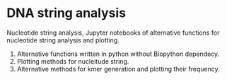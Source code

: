 # DNA string analysis 


Nucleotide string analysis, Jupyter notebooks of alternative functions for nucleotide string analysis and plotting.
1. Alternative functions written in python without Biopython dependecy. 
2. Plotting methods for nucleitude string.
3. Alternative methods for kmer generation and plotting their frequency.
